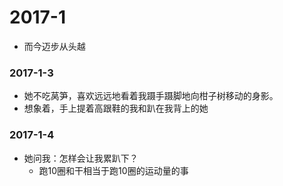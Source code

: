 # 2017-1
* 而今迈步从头越

### 2017-1-3
* 她不吃莴笋，喜欢远远地看着我蹑手蹑脚地向柑子树移动的身影。
* 想象着，手上提着高跟鞋的我和趴在我背上的她

### 2017-1-4
* 她问我：怎样会让我累趴下？
  * 跑10圈和干相当于跑10圈的运动量的事

